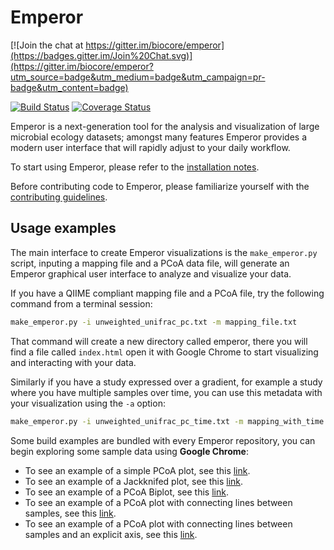 Emperor
=======

[![Join the chat at https://gitter.im/biocore/emperor](https://badges.gitter.im/Join%20Chat.svg)](https://gitter.im/biocore/emperor?utm_source=badge&utm_medium=badge&utm_campaign=pr-badge&utm_content=badge)

[![Build Status](https://travis-ci.org/biocore/emperor.png?branch=master)](https://travis-ci.org/biocore/emperor) [![Coverage Status](https://coveralls.io/repos/biocore/emperor/badge.svg)](https://coveralls.io/r/biocore/emperor)

Emperor is a next-generation tool for the analysis and visualization of large microbial ecology datasets; amongst many features Emperor provides a modern user interface that will rapidly adjust to your daily workflow.

To start using Emperor, please refer to the [installation notes](INSTALL.md).

Before contributing code to Emperor, please familiarize yourself with the [contributing guidelines](CONTRIBUTING.md).

## Usage examples

The main interface to create Emperor visualizations is the `make_emperor.py` script, inputing a mapping file and a PCoA data file, will generate an Emperor graphical user interface to analyze and visualize your data.

If you have a QIIME compliant mapping file and a PCoA file, try the following command from a terminal session:

```bash
make_emperor.py -i unweighted_unifrac_pc.txt -m mapping_file.txt
```

That command will create a new directory called emperor, there you will find a file called `index.html` open it with Google Chrome to start visualizing and interacting with your data.

Similarly if you have a study expressed over a gradient, for example a study where you have multiple samples over time, you can use this metadata with your visualization using the `-a` option:

```bash
make_emperor.py -i unweighted_unifrac_pc_time.txt -m mapping_with_time.txt -a TIMEPOINT
```

Some build examples are bundled with every Emperor repository, you can begin exploring some sample data using **Google Chrome**:

- To see an example of a simple PCoA plot, see this [link](http://emperor.microbio.me/master/make_emperor/emperor_output/index.html).
- To see an example of a Jackknifed plot, see this [link](http://emperor.microbio.me/master/make_emperor/jackknifed_pcoa/index.html).
- To see an example of a PCoA Biplot, see this [link](http://emperor.microbio.me/master/make_emperor/biplot/index.html).
- To see an example of a PCoA plot with connecting lines between samples, see this [link](http://emperor.microbio.me/master/make_emperor/vectors/index.html).
- To see an example of a PCoA plot with connecting lines between samples and an explicit axis, see this [link](http://emperor.microbio.me/master/make_emperor/sorted_by_DOB/index.html).
